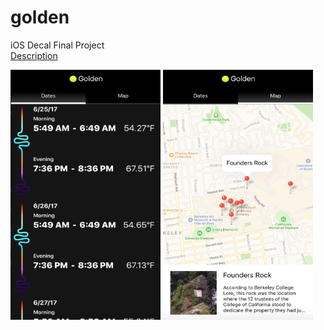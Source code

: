 # golden
iOS Decal Final Project <br />
[Description](/readme-files/golden.pdf) <br />


<img src="https://github.com/pkmnfreak/golden/blob/master/readme-files/dates.png" height="400" width="240">        <img src="https://github.com/pkmnfreak/golden/blob/master/readme-files/map.png" height="400" width="240">
